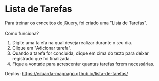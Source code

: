 # Lista de Tarefas
Para treinar os conceitos de jQuery, foi criado uma "Lista de Tarefas".<br><br>
Como funciona?<br>
1) Digite uma tarefa na qual deseja realizar durante o seu dia.<br>
2) Clique em "Adicionar tarefa".<br>
3) Quando a tarefa for concluída, clique em cima do texto para deixar registrado que foi finalizada.<br>
4) Fique a vontade para acrescentar quantas tarefas forem necessárias.<br>

Deploy: https://eduarda-magnago.github.io/lista-de-tarefas/
